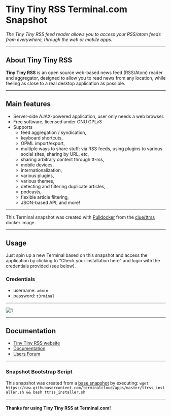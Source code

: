# **Tiny Tiny RSS** Terminal.com Snapshot

*The Tiny Tiny RSS feed reader allows you to access your RSS/atom feeds from everywhere, through the web or mobile apps.*

---

## About Tiny Tiny RSS

**Tiny Tiny RSS** is an open source web-based news feed (RSS/Atom) reader and aggregator, designed to allow you to read news from any location, while feeling as close to a real desktop application as possible.

---

## Main features
- Server-side AJAX-powered application, user only needs a web browser.
- Free software, licensed under GNU GPLv3
- Supports
  - feed aggregation / syndication,
  - keyboard shortcuts,
  - OPML import/export,
  - multiple ways to share stuff: via RSS feeds, using plugins to various social sites, sharing by URL, etc,
  - sharing arbitrary content through tt-rss,
  - mobile devices,
  - internationalization,
  - various plugins,
  - various themes,
  - detecting and filtering duplicate articles,
  - podcasts,
  - flexible article filtering,
  - JSON-based API, and more!



---

This Terminal snapshot was created with [Pulldocker]() from the [clue/ttrss](https://registry.hub.docker.com/u/clue/ttrss/) docker image.

---

## Usage

Just spin up a new Terminal based on this snapshot and access the application by clicking to "Check your installation here" and login with the credentials provided (see below).

### Credentials

- username: `admin`
- password: `t3rminal`

---

![1](http://i.imgur.com/2eRNp62.jpg)

---

## Documentation

- [Tiny Tiny RSS website](http://tt-rss.org/redmine/)
- [Documentation](http://tt-rss.org/redmine/projects/tt-rss/wiki)
- [Users Forum](http://tt-rss.org/forum)

---

### Snapshot Bootstrap Script

This snapshot was created from a [base snapshot](https://www.terminal.com/tiny/FzpHiTXG1K) by executing:
`wget https://raw.githubusercontent.com/terminalcloud/apps/master/ttrss_installer.sh && bash ttrss_installer.sh`

---

#### Thanks for using Tiny Tiny RSS at Terminal.com!

